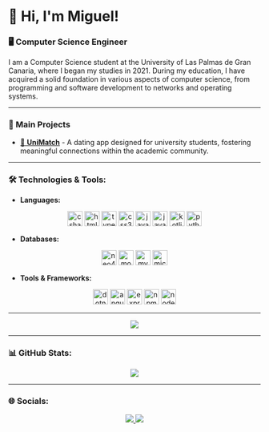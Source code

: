 # 👋 Hi, I'm Miguel!

### 🖥️ Computer Science Engineer

I am a Computer Science student at the University of Las Palmas de Gran Canaria, where I began my studies in 2021. During my education, I have acquired a solid foundation in various aspects of computer science, from programming and software development to networks and operating systems.

---

### 🚀 Main Projects

- [📱 **UniMatch**](https://github.com/UniMatchApp) - A dating app designed for university students, fostering meaningful connections within the academic community.
---

### 🛠️ Technologies & Tools:

- **Languages:**
<p align="center">
  <img src="https://cdn.jsdelivr.net/gh/devicons/devicon/icons/csharp/csharp-original.svg" height="30" alt="csharp logo" />
  <img src="https://cdn.jsdelivr.net/gh/devicons/devicon/icons/html5/html5-original.svg" height="30" alt="html5 logo" />
  <img src="https://cdn.jsdelivr.net/gh/devicons/devicon/icons/typescript/typescript-original.svg" height="30" alt="typescript logo" />
  <img src="https://cdn.jsdelivr.net/gh/devicons/devicon/icons/css3/css3-original.svg" height="30" alt="css3 logo" />
  <img src="https://cdn.jsdelivr.net/gh/devicons/devicon/icons/javascript/javascript-original.svg" height="30" alt="javascript logo" />
  <img src="https://cdn.jsdelivr.net/gh/devicons/devicon/icons/java/java-original.svg" height="30" alt="java logo" />
  <img src="https://cdn.jsdelivr.net/gh/devicons/devicon/icons/kotlin/kotlin-original.svg" height="30" alt="kotlin logo" />
  <img src="https://cdn.jsdelivr.net/gh/devicons/devicon/icons/python/python-original.svg" height="30" alt="python logo" />
</p>

- **Databases:**
<p align="center">
  <img src="https://cdn.jsdelivr.net/gh/devicons/devicon/icons/neo4j/neo4j-original.svg" height="30" alt="neo4j logo"  />
  <img src="https://cdn.jsdelivr.net/gh/devicons/devicon/icons/mongodb/mongodb-original.svg" height="30" alt="mongodb logo"  />
  <img src="https://cdn.jsdelivr.net/gh/devicons/devicon/icons/mysql/mysql-original.svg" height="30" alt="mysql logo"  />
  <img src="https://cdn.jsdelivr.net/gh/devicons/devicon/icons/microsoftsqlserver/microsoftsqlserver-plain.svg" height="30" alt="microsoftsqlserver logo"  />
</p>

- **Tools & Frameworks:**
<p align="center">
  <img src="https://cdn.jsdelivr.net/gh/devicons/devicon/icons/dotnetcore/dotnetcore-original.svg" height="30" alt="dotnetcore logo"  />
  <img src="https://cdn.jsdelivr.net/gh/devicons/devicon/icons/angularjs/angularjs-original.svg" height="30" alt="angularjs logo"  />
  <img src="https://cdn.jsdelivr.net/gh/devicons/devicon/icons/express/express-original.svg" height="30" alt="express logo"  />
  <img src="https://cdn.jsdelivr.net/gh/devicons/devicon/icons/npm/npm-original-wordmark.svg" height="30" alt="npm logo"  />
  <img src="https://cdn.jsdelivr.net/gh/devicons/devicon/icons/nodejs/nodejs-original.svg" height="30" alt="nodejs logo"  />
</p>

---

<p align="center">
  <img src="https://github-readme-stats.vercel.app/api/top-langs/?username=MiguelEscSan&theme=merko&hide_border=true&include_all_commits=false&count_private=false&layout=compact" />
</p>

---

### 📊 GitHub Stats:
<p align="center">
  <img src="https://github-readme-stats.vercel.app/api?username=MiguelEscSan&theme=merko&hide_border=true&include_all_commits=false&count_private=false" />
</p>

---

### 🌐 Socials:
<p align="center">
  <a href="https://www.linkedin.com/in/miguel-escobedo-santana-a4544a314/">
    <img src="https://img.shields.io/badge/LinkedIn-%230077B5.svg?logo=linkedin&logoColor=white" />
  </a>
  <a href="mailto:miguelescobedosantana@gmail.com">
    <img src="https://img.shields.io/badge/Email-D14836?logo=gmail&logoColor=white" />
  </a>
</p>

